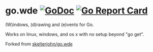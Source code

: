 # go.wde [![GoDoc](https://godoc.org/github.com/kirillDanshin/go-wde?status.svg)](https://godoc.org/github.com/kirillDanshin/go.wde) [![Go Report Card](https://goreportcard.com/badge/github.com/kirillDanshin/go-wde)](https://goreportcard.com/report/github.com/kirillDanshin/go-wde)

(W)indows, (d)rawing and (e)vents for Go.

Works on linux, windows, and os x with no setup beyond "go get".

Forked from [skelterjohn/go.wde](https://github.com/skelterjohn/go.wde)
